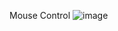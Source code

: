 Mouse Control
![image](https://github.com/johnsontopno/GSAP/assets/66691981/5b11807f-a450-427e-82d9-a7debb191ed9)
